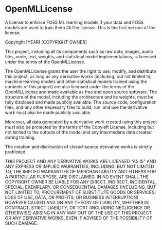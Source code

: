 # OpenMLLicense
A license to enforce FOSS ML learning models if your data and FOSS models are used to train them
##The license.
This is the first version of the license.

Copyright [YEAR] [COPYRIGHT OWNER]

This project, including all its components such as raw data, images, audio files, code, text, weights, and statistical model implementations, is licensed under the terms of the OpenMLLicense.

The OpenMLLicense grants the user the right to use, modify, and distribute this project, as long as any derivative works (including, but not limited to, machine learning models and other statistical models trained using the contents of this project) are also licensed under the terms of the OpenMLLicense and made available as free and open source software. The structure of the model, including the architecture and its weights, must be fully disclosed and made publicly available. The source code, configuration files, and any other necessary files to build, run, and use the derivative work must also be made publicly available.

Moreover, all data generated by a derivative work created using this project must also be protected by the terms of the Copyleft License, including but not limited to the outputs of the model and any intermediate data created during training.

The creation and distribution of closed-source derivative works is strictly prohibited.

THIS PROJECT AND ANY DERIVATIVE WORKS ARE LICENSED "AS IS" AND ANY EXPRESS OR IMPLIED WARRANTIES, INCLUDING, BUT NOT LIMITED TO, THE IMPLIED WARRANTIES OF MERCHANTABILITY AND FITNESS FOR A PARTICULAR PURPOSE, ARE DISCLAIMED. IN NO EVENT SHALL THE COPYRIGHT OWNER BE LIABLE FOR ANY DIRECT, INDIRECT, INCIDENTAL, SPECIAL, EXEMPLARY, OR CONSEQUENTIAL DAMAGES (INCLUDING, BUT NOT LIMITED TO, PROCUREMENT OF SUBSTITUTE GOODS OR SERVICES; LOSS OF USE, DATA, OR PROFITS; OR BUSINESS INTERRUPTION) HOWEVER CAUSED AND ON ANY THEORY OF LIABILITY, WHETHER IN CONTRACT, STRICT LIABILITY, OR TORT (INCLUDING NEGLIGENCE OR OTHERWISE) ARISING IN ANY WAY OUT OF THE USE OF THIS PROJECT OR ANY DERIVATIVE WORKS, EVEN IF ADVISED OF THE POSSIBILITY OF SUCH DAMAGE.
